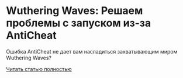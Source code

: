 # Wuthering Waves: Решаем проблемы с запуском из-за AntiCheat



Ошибка AntiCheat не дает вам насладиться захватывающим миром Wuthering Waves?

[Читать статью полностью](https://xyberbara.com/gaming/wuthering-waves-anticheat/)
